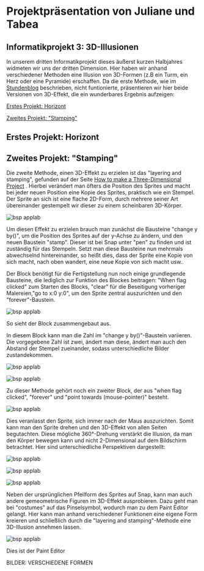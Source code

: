 
# <a name="Inhaltsverzeichnis"></a> Projektpräsentation von Juliane und Tabea

## Informatikprojekt 3: 3D-Illusionen

In unserem dritten Informatikprojekt dieses äußerst kurzen Halbjahres widmeten wir uns der dritten Dimension. Hier haben wir anhand verschiedener Methoden eine Illusion von 3D-Formen (z.B ein Turm, ein Herz oder eine Pyramide) erschaffen. Da die erste Methode, wie im <a href="https://github.com/Tabea000/3.Informatikprojekt-Stundenblog/blob/master/README.md">Stundenblog</a>
beschrieben, nicht funtionierte, präsentieren wir hier beide Versionen von 3D-Effekt, die ein wunderbares Ergebnis aufzeigen:

[Erstes Projekt: Horizont](#1)

[Zweites Projekt: "Stamping"](#2)

## <a name="1"></a>Erstes Projekt: Horizont


## <a name="2"></a>Zweites Projekt: "Stamping"

Die zweite Methode, einen 3D-Effekt zu erzielen ist das "layering and stamping", gefunden auf der Seite <a href="https://en.scratch-wiki.info/wiki/How_to_Make_a_Three-Dimensional_Project">How to make a Three-Dimensional Project</a> . 
Hierbei verändert man öfters die Position des Sprites und macht bei jeder neuen Position eine Kopie des Sprites, praktisch wie ein Stempel. 
Der Sprite an sich ist eine flache 2D-Form, durch mehrere seiner Art übereinander gestempelt wir dieser zu einem scheinbaren 3D-Körper.

![bsp applab](https://raw.githubusercontent.com/Tabea000/3.Informatikprojekt-Stundenblog/master/Bildverzeichnis/Bild%201%20zugeschnitten.png)

Um diesen Effekt zu erzielen brauch man zunächst die Bausteine "change y by()", um die Position des Sprites auf der y-Achse zu ändern, und den neuen Baustein "stamp". Dieser ist bei Snap unter "pen" zu finden und ist zuständig für das Stempeln. Setzt man diese Bausteine nun mehrmals abwechselnd hintereinander, so heißt dies, dass der Sprite eine Kopie von sich macht, nach oben wandert, eine neue Kopie von sich macht usw..

Der Block benötigt für die Fertigstellung nun noch einige grundlegende Bausteine, die lediglich zur Funktion des Blockes beitragen: "When flag clicked" zum Starten des Blocks, "clear" für die Beseitigung vorheriger Malereien,"go to x:0 y:0", um den Sprite zentral auszurichten und den "forever"-Baustein.

![bsp applab](https://raw.githubusercontent.com/Tabea000/3.Informatikprojekt-Stundenblog/master/Bildverzeichnis/Bild%202%20zugeschnitten.png)

So sieht der Block zusammengebaut aus.

In diesem Block kann man die Zahl im "change y by()"-Baustein variieren. 
Die vorgegebene Zahl ist zwei, ändert man diese, ändert man auch den Abstand der Stempel zueinander, sodass unterschiedliche Bilder zustandekommen.

![bsp applab](https://raw.githubusercontent.com/Tabea000/3.Informatikprojekt-Stundenblog/master/Bildverzeichnis/Bild%203%20zugeschnitten.png)

![bsp applab](https://raw.githubusercontent.com/Tabea000/3.Informatikprojekt-Stundenblog/master/Bildverzeichnis/Bild%204%20zugeschnitten.png)

Zu dieser Methode gehört noch ein zweiter Block, der aus "when flag clicked", "forever" und "point towards (mouse-pointer)" besteht.

![bsp applab](https://raw.githubusercontent.com/Tabea000/3.Informatikprojekt-Stundenblog/master/Bildverzeichnis/Bild%202.2%20zugeschnitten.png)

Dies veranlasst den Sprite, sich immer nach der Maus auszurichten. Somit kann man den Sprite drehen und den 3D-Effekt von allen Seiten begutachten. Diese mögliche 360°-Drehung verstärkt die Illusion, da man den Körper bewegen kann und nicht 2-Dimensional auf dem Bildschirm betrachtet. Hier sind unterschiedliche Perspektiven dargestellt:

![bsp applab](https://raw.githubusercontent.com/Tabea000/3.Informatikprojekt-Stundenblog/master/Bildverzeichnis/Bild%205%20zugeschnitten.png)

![bsp applab](https://raw.githubusercontent.com/Tabea000/3.Informatikprojekt-Stundenblog/master/Bildverzeichnis/Bild%206%20zugeschnitten.png)

![bsp applab](https://raw.githubusercontent.com/Tabea000/3.Informatikprojekt-Stundenblog/master/Bildverzeichnis/Bild%207%20zugeschnitten.png)


Neben der ursprünglichen Pfeilform des Sprites auf Snap, kann man auch andere gemeometrische Figuren im 3D-Effekt ausprobieren. Dazu geht man bei "costumes" auf das Pinselsymbol, wodurch man zu dem Paint Editor gelangt. Hier kann man anhand verschiedener Funktionen eine eigene Form kreieren und schließlich durch die "layering and stamping"-Methode eine 3D-Illusion annehmen lassen.

![bsp applab](https://raw.githubusercontent.com/Tabea000/3.Informatikprojekt-Stundenblog/master/Bildverzeichnis/Bild%208%20zugeschnitten.png)

Dies ist der Paint Editor


BILDER: VERSCHIEDENE FORMEN











